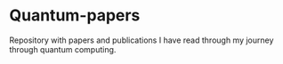# Quantum-papers
Repository with papers and publications I have read through my journey through quantum computing.

